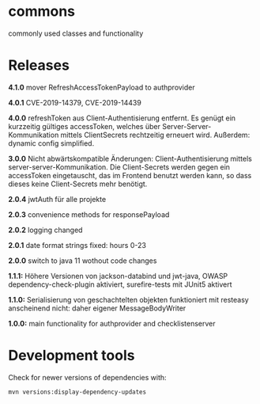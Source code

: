 # commons
commonly used classes and functionality

# Releases

__4.1.0__ mover RefreshAccessTokenPayload to authprovider

__4.0.1__ CVE-2019-14379, CVE-2019-14439

__4.0.0__ refreshToken aus Client-Authentisierung entfernt. Es genügt ein kurzzeitig gültiges accessToken, welches über Server-Server-Kommunikation mittels ClientSecrets rechtzeitig erneuert wird. Außerdem: dynamic config simplified.

__3.0.0__ Nicht abwärtskompatible Änderungen: Client-Authentisierung mittels server-server-Kommunikation. Die Client-Secrets werden gegen ein accessToken eingetauscht, das im Frontend benutzt werden kann, so dass dieses keine Client-Secrets mehr benötigt.

__2.0.4__ jwtAuth für alle projekte

__2.0.3__ convenience methods for responsePayload

__2.0.2__ logging changed

__2.0.1__ date format strings fixed: hours 0-23

__2.0.0__ switch to java 11 wothout code changes

__1.1.1:__ Höhere Versionen von jackson-databind und jwt-java, OWASP dependency-check-plugin aktiviert, surefire-tests mit JUnit5 aktivert

__1.1.0:__ Serialisierung von geschachtelten objekten funktioniert mit resteasy anscheinend nicht: daher eigener MessageBodyWriter

__1.0.0:__ main functionality for authprovider and checklistenserver

# Development tools

Check for newer versions of dependencies with:

	mvn versions:display-dependency-updates

